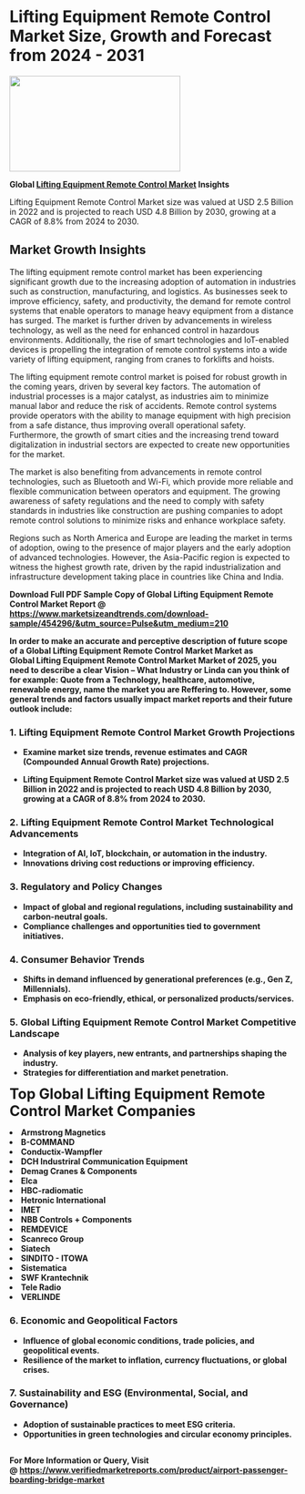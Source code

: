 <H1>Lifting Equipment Remote Control Market Size, Growth and Forecast from 2024 - 2031</H1><img class="aligncenter size-medium wp-image-584254" src="https://thirdeyenews.in/wp-content/uploads/2024/09/Global-Market-Research-300x168.jpeg" alt="" width="300" height="168" /><p><strong>Global&nbsp;<a href="https://www.marketsizeandtrends.com/download-sample/454296/&amp;utm_source=Pulse&amp;utm_medium=210">Lifting Equipment Remote Control Market</a> Insights</strong></p><p>Lifting Equipment Remote Control Market size was valued at USD 2.5 Billion in 2022 and is projected to reach USD 4.8 Billion by 2030, growing at a CAGR of 8.8% from 2024 to 2030.</p><p><h2>Market Growth Insights</h2> <p>The lifting equipment remote control market has been experiencing significant growth due to the increasing adoption of automation in industries such as construction, manufacturing, and logistics. As businesses seek to improve efficiency, safety, and productivity, the demand for remote control systems that enable operators to manage heavy equipment from a distance has surged. The market is further driven by advancements in wireless technology, as well as the need for enhanced control in hazardous environments. Additionally, the rise of smart technologies and IoT-enabled devices is propelling the integration of remote control systems into a wide variety of lifting equipment, ranging from cranes to forklifts and hoists.</p> <p><strong></strong></p> <p>The lifting equipment remote control market is poised for robust growth in the coming years, driven by several key factors. The automation of industrial processes is a major catalyst, as industries aim to minimize manual labor and reduce the risk of accidents. Remote control systems provide operators with the ability to manage equipment with high precision from a safe distance, thus improving overall operational safety. Furthermore, the growth of smart cities and the increasing trend toward digitalization in industrial sectors are expected to create new opportunities for the market.</p> <p>The market is also benefiting from advancements in remote control technologies, such as Bluetooth and Wi-Fi, which provide more reliable and flexible communication between operators and equipment. The growing awareness of safety regulations and the need to comply with safety standards in industries like construction are pushing companies to adopt remote control solutions to minimize risks and enhance workplace safety.</p> <p>Regions such as North America and Europe are leading the market in terms of adoption, owing to the presence of major players and the early adoption of advanced technologies. However, the Asia-Pacific region is expected to witness the highest growth rate, driven by the rapid industrialization and infrastructure development taking place in countries like China and India.</p> <p><strong></p><p><span class=""><strong>Download Full PDF Sample Copy of Global Lifting Equipment Remote Control Market Report</strong> @ <a href="https://www.marketsizeandtrends.com/download-sample/454296/&amp;utm_source=Pulse&amp;utm_medium=210" target="_blank">https://www.marketsizeandtrends.com/download-sample/454296/&amp;utm_source=Pulse&amp;utm_medium=210</a></span></p><p>In order to make an accurate and perceptive description of future scope of a Global&nbsp;Lifting Equipment Remote Control Market Market as Global&nbsp;Lifting Equipment Remote Control Market Market of 2025, you need to describe a clear Vision &ndash; What Industry or Linda can you think of for example: Quote from a Technology, healthcare, automotive, renewable energy, name the market you are Reffering to. However, some general trends and factors usually impact market reports and their future outlook include:</p><h3>1.&nbsp;<strong>Lifting Equipment Remote Control Market Growth Projections</strong></h3><ul><li>Examine market size trends, revenue estimates and CAGR (Compounded Annual Growth Rate) projections.</li><li><p>Lifting Equipment Remote Control Market size was valued at USD 2.5 Billion in 2022 and is projected to reach USD 4.8 Billion by 2030, growing at a CAGR of 8.8% from 2024 to 2030.</p></li></ul><h3>2.&nbsp;<strong>Lifting Equipment Remote Control Market Technological Advancements</strong></h3><ul><li>Integration of AI, IoT, blockchain, or automation in the industry.</li><li>Innovations driving cost reductions or improving efficiency.</li></ul><h3>3.&nbsp;<strong>Regulatory and Policy Changes</strong></h3><ul><li>Impact of global and regional regulations, including sustainability and carbon-neutral goals.</li><li>Compliance challenges and opportunities tied to government initiatives.</li></ul><h3>4.&nbsp;<strong>Consumer Behavior Trends</strong></h3><ul><li>Shifts in demand influenced by generational preferences (e.g., Gen Z, Millennials).</li><li>Emphasis on eco-friendly, ethical, or personalized products/services.</li></ul><h3>5.&nbsp;<strong>Global Lifting Equipment Remote Control Market Competitive Landscape</strong></h3><ul><li>Analysis of key players, new entrants, and partnerships shaping the industry.</li><li>Strategies for differentiation and market penetration.</li></ul><p data-pm-slice="1 1 []"><span style="color: inherit; font-family: inherit; font-size: 25px;">Top Global Lifting Equipment Remote Control Market Companies</span></p><div class="" data-test-id=""><p><li>Armstrong Magnetics</li><li> B-COMMAND</li><li> Conductix-Wampfler</li><li> DCH Industriral Communication Equipment</li><li> Demag Cranes & Components</li><li> Elca</li><li> HBC-radiomatic</li><li> Hetronic International</li><li> IMET</li><li> NBB Controls + Components</li><li> REMDEVICE</li><li> Scanreco Group</li><li> Siatech</li><li> SINDITO - ITOWA</li><li> Sistematica</li><li> SWF Krantechnik</li><li> Tele Radio</li><li> VERLINDE</li></p></div><h3>6.&nbsp;<strong>Economic and Geopolitical Factors</strong></h3><ul><li>Influence of global economic conditions, trade policies, and geopolitical events.</li><li>Resilience of the market to inflation, currency fluctuations, or global crises.</li></ul><h3>7.&nbsp;<strong>Sustainability and ESG (Environmental, Social, and Governance)</strong></h3><ul><li>Adoption of sustainable practices to meet ESG criteria.</li><li>Opportunities in green technologies and circular economy principles.</li></ul><h2><strong style="font-size: 14px;">For More Information or Query, Visit @&nbsp;</strong><a style="background-color: #ffffff; font-size: 14px;" href="https://www.marketsizeandtrends.com/report/lifting-equipment-remote-control-market/" target="_blank">https://www.verifiedmarketreports.com/product/airport-passenger-boarding-bridge-market</a></h2>
